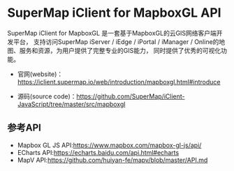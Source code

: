 # SuperMap iClient for MapboxGL API
SuperMap iClient for MapboxGL 是一套基于MapboxGL的云GIS网络客户端开发平台， 支持访问SuperMap iServer / iEdge / iPortal / iManager / Online的地图、服务和资源，为用户提供了完整专业的GIS能力， 同时提供了优秀的可视化功能。

*   官网(website)：<a href="https://iclient.supermap.io/web/introduction/mapboxgl.html#introduce" target="_parent">https://iclient.supermap.io/web/introduction/mapboxgl.html#introduce</a>

*   源码(source code)：<a href="https://github.com/SuperMap/iClient-JavaScript/tree/master/src/mapboxgl" target="_blank">https://github.com/SuperMap/iClient-JavaScript/tree/master/src/mapboxgl</a>

## 参考API

*   Mapbox GL JS API:<a href="https://www.mapbox.com/mapbox-gl-js/api/" target="_blank">https://www.mapbox.com/mapbox-gl-js/api/</a>
*   ECharts API:<a href="https://echarts.baidu.com/api.html#echarts" target="_blank">https://echarts.baidu.com/api.html#echarts</a>
*   MapV API:<a href="https://github.com/huiyan-fe/mapv/blob/master/API.md" target="_blank">https://github.com/huiyan-fe/mapv/blob/master/API.md</a>
